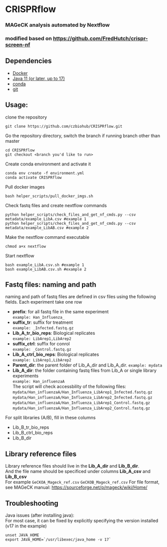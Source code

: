 # CRISPRflow
### MAGeCK analysis automated by Nextflow
### modified based on https://github.com/FredHutch/crispr-screen-nf

## Dependencies
- [Docker](https://docs.docker.com/get-docker/)
- [Java 11 (or later, up to 17)](https://www.oracle.com/java/technologies/downloads/)
- [conda](https://conda.io/projects/conda/en/latest/user-guide/install/index.html)
- [git](https://git-scm.com/book/en/v2/Getting-Started-Installing-Git)

## Usage: 
clone the repository
```
git clone https://github.com/czbiohub/CRISPRflow.git
```
Go the repository directory, switch the branch if running branch other than master
```
cd CRISPRflow
git checkout <branch you'd like to run>
```
Create conda environment and activate it
```
conda env create -f environment.yml
conda activate CRISPRflow
```
Pull docker images
```
bash helper_scripts/pull_docker_imgs.sh 
```
Check fastq files and create nextflow commands
```
python helper_scripts/check_files_and_get_nf_cmds.py --csv metadata/example_LibA.csv #example 1
python helper_scripts/check_files_and_get_nf_cmds.py --csv metadata/example_LibAB.csv #example 2
```
Make the nextflow command executable
```
chmod a+x nextflow
```
Start nextflow
```
bash example_LibA.csv.sh #example 1
bash example_LibAB.csv.sh #example 2
```

## Fastq files: naming and path
naming and path of fastq files are defined in csv files using the following fields. Each experiment take one row

- **prefix**: for all fastq file in the same experiment  
`example: Han_Influenza_`
- **suffix_tr**: suffix for treatment    
`example: _Infected.fastq.gz`  
- **Lib_A_tr_bio_reps**: Biological replicates  
`example: LibArep1,LibArep2`  
- **suffix_ctrl**: suffix for conrol    
`example: _Control.fastq.gz`  
- **Lib_A_ctrl_bio_reps**: Biological replicates  
`example: LibArep1,LibArep2`  
- **Parent_dir**: the parent folder of Lib_A_dir and Lib_A_dir.
`example: mydata`  
- **Lib_A_dir**: the folder containing fastq files from Lib_A or single library experiments  
`example: Han_influenzaA`  
The script will check accessbility of the following files:  
`mydata/Han_influenzaA/Han_Influenza_LibArep1_Infected.fastq.gz`   
`mydata/Han_influenzaA/Han_Influenza_LibArep2_Infected.fastq.gz`  
`mydata/Han_influenzaA/Han_Influenza_LibArep1_Control.fastq.gz`    
`mydata/Han_influenzaA/Han_Influenza_LibArep2_Control.fastq.gz`  

For split libraries (A/B), fill in these columns
- Lib_B_tr_bio_reps  
- Lib_B_ctrl_bio_reps
- Lib_B_dir

## Library reference files
Library reference files should live in the **Lib_A_dir** and **Lib_B_dir**.   
And the file name should be specificed under columns **Lib_A_csv** and **Lib_B_csv**  
For example `GeCKOA_Mageck_ref.csv` `GeCKOB_Mageck_ref.csv` 
For file format, see MAGeCK manual: https://sourceforge.net/p/mageck/wiki/Home/

## Troubleshooting
Java issues (after installing java):  
For most case, it can be fixed by explicitly specifying the version installed (v17 in the example)
```
unset JAVA_HOME
export JAVA_HOME=`/usr/libexec/java_home -v 17`
```
